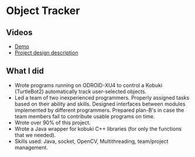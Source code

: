 # Object Tracker

## Videos
* [Demo](https://www.youtube.com/watch?v=2IMkxS31eUc)
* [Project design description](https://www.youtube.com/watch?v=UmoRHNCJdCI)

## What I did
* Wrote programs running on ODROID-XU4 to control a Kobuki  (TurtleBot2) automatically track user-selected objects.
* Led a team of two inexperienced programmers. Properly assigned tasks based on their ability and skills. Designed interfaces between modules implemented by different programmers. Prepared plan-B's in case the team members fail to contribute usable programs on time.
* Wrote over 90% of this project.
* Wrote a Java wrapper for kobuki C++ libraries (for only the functions that we needed).
* Skills used: Java, socket, OpenCV, Multithreading, team/project management.
